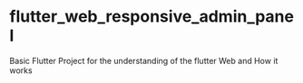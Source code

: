 # flutter_web_responsive_admin_panel
 Basic Flutter Project for the understanding of the flutter Web and How it works
